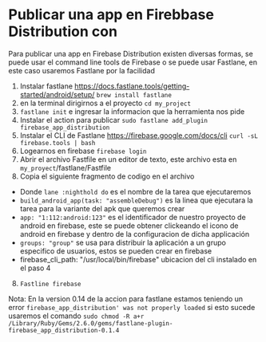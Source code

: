 # Publicar una app en Firebbase Distribution con 

Para publicar una app en Firebase Distribution existen diversas formas, se puede usar el command line tools de Firebase 
o se puede usar Fastlane, en este caso usaremos Fastlane por la facilidad


1. Instalar  fastlane https://docs.fastlane.tools/getting-started/android/setup/
   `brew install fastlane`
2. en la terminal dirigirnos a el proyecto `cd my_project`
3. `fastlane init`  e ingresar la informacion que la herramienta nos pide 
4. Instalar el action para publicar `sudo fastlane add_plugin firebase_app_distribution`
4. Instalar el CLI de Fastlane https://firebase.google.com/docs/cli 
   `curl -sL firebase.tools | bash`
5. Logearnos en firebase `firebase login`
6. Abrir el archivo Fastfile en un editor de texto, este archivo esta en `my_proyect`/fastlane/Fastfile
7. Copia el siguiente fragmento de codigo en el archivo 

<script src="https://gist.github.com/oscarg798/4fe7a6e4e72edc714b7acad4cea263b0.js"></script>

* Donde `lane :nighthold do` es el nombre de la tarea que ejecutaremos
* `build_android_app(task: "assembleDebug")` es la linea que ejecutara la tarea para la variante del apk que queremos crear
* `app: "1:112:android:123"` es el identificador de nuestro proyecto de android en firebase, este se puede obtener clickeando el icono de android en firebase y dentro de la configuracion de dicha applicación
* `groups: "group"` se usa para distribuir la aplicación a un grupo especifico de usuarios, estos se pueden crear en firebase
*  firebase_cli_path: "/usr/local/bin/firebase" ubicacion del cli instalado en el paso 4

8. `Fastline firebase` 

Nota: En la version 0.14 de la accion para fastlane estamos teniendo un error `firebase_app_distribution' was not properly loaded` si esto sucede usaremos el comando `sudo chmod -R a+r  /Library/Ruby/Gems/2.6.0/gems/fastlane-plugin-firebase_app_distribution-0.1.4`
